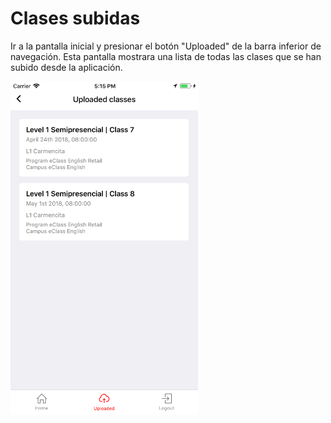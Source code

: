 # Clases subidas

Ir a la pantalla inicial y presionar el botón "Uploaded" de la barra inferior de navegación. Esta pantalla mostrara una lista de todas las clases que se han subido desde la aplicación.

<img src="img/screens/uploaded-00.png" class="border" width="300"/>